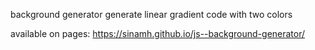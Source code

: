 background generator
generate linear gradient code with two colors

available on pages: https://sinamh.github.io/js--background-generator/
